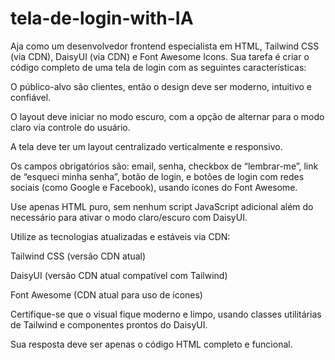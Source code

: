 # tela-de-login-with-IA

Aja como um desenvolvedor frontend especialista em HTML, Tailwind CSS (via CDN), DaisyUI (via CDN) e Font Awesome Icons. Sua tarefa é criar o código completo de uma tela de login com as seguintes características:

O público-alvo são clientes, então o design deve ser moderno, intuitivo e confiável.

O layout deve iniciar no modo escuro, com a opção de alternar para o modo claro via controle do usuário.

A tela deve ter um layout centralizado verticalmente e responsivo.

Os campos obrigatórios são: email, senha, checkbox de “lembrar-me”, link de “esqueci minha senha”, botão de login, e botões de login com redes sociais (como Google e Facebook), usando ícones do Font Awesome.

Use apenas HTML puro, sem nenhum script JavaScript adicional além do necessário para ativar o modo claro/escuro com DaisyUI.

Utilize as tecnologias atualizadas e estáveis via CDN:

Tailwind CSS (versão CDN atual)

DaisyUI (versão CDN atual compatível com Tailwind)

Font Awesome (CDN atual para uso de ícones)

Certifique-se que o visual fique moderno e limpo, usando classes utilitárias de Tailwind e componentes prontos do DaisyUI.

Sua resposta deve ser apenas o código HTML completo e funcional.
